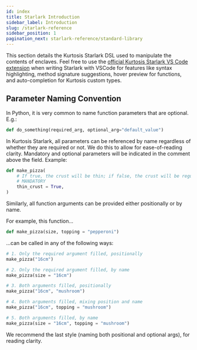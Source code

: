 ```yaml
---
id: index
title: Starlark Introduction
sidebar_label: Introduction
slug: /starlark-reference
sidebar_position: 1
pagination_next: starlark-reference/standard-library
---
```


This section details the Kurtosis Starlark DSL used to manipulate the contents of enclaves. Feel free to use the [official Kurtosis Starlark VS Code extension][vscode-plugin] when writing Starlark with VSCode for features like syntax highlighting, method signature suggestions, hover preview for functions, and auto-completion for Kurtosis custom types.

Parameter Naming Convention
---------------------------

In Python, it is very common to name function parameters that are optional. E.g.:

```python
def do_something(required_arg, optional_arg="default_value")
```

In Kurtosis Starlark, all parameters can be referenced by name regardless of whether they are required or not. We do this to allow for ease-of-reading clarity. Mandatory and optional parameters will be indicated in the comment above the field. Example:

```python
def make_pizza(
    # If true, the crust will be thin; if false, the crust will be regular
    # MANDATORY
    thin_crust = True,
)
```

Similarly, all function arguments can be provided either positionally or by name.

For example, this function...

```python
def make_pizza(size, topping = "pepperoni")
```

...can be called in any of the following ways:

```python
# 1. Only the required argument filled, positionally
make_pizza("16cm")

# 2. Only the required argument filled, by name 
make_pizza(size = "16cm")

# 3. Both arguments filled, positionally
make_pizza("16cm", "mushroom")

# 4. Both arguments filled, mixing position and name
make_pizza("16cm", topping = "mushroom")

# 5. Both arguments filled, by name
make_pizza(size = "16cm", topping = "mushroom")
```

We recommend the last style (naming both positional and optional args), for reading clarity.


<!--------------- ONLY LINKS BELOW THIS POINT ---------------------->
[vscode-plugin]: https://marketplace.visualstudio.com/items?itemName=Kurtosis.kurtosis-extension
